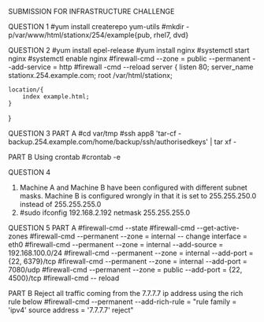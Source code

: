 SUBMISSION FOR INFRASTRUCTURE CHALLENGE 

QUESTION 1
#yum install createrepo yum-utils
#mkdir -p/var/www/html/stationx/254/example{pub, rhel7, dvd}


QUESTION 2
#yum install epel-release
#yum install nginx
#systemctl start nginx
#systemctl enable nginx
#firewall-cmd --zone = public --permanent --add-service = http
#firewall -cmd --reload
server {
    listen 80;
    server_name stationx.254.example.com;
    root /var/html/stationx;

    location/{
        index example.html;
    }
}

QUESTION 3
PART A
#cd var/tmp
#ssh app8 'tar-cf - backup.254.example.com/home/backup/ssh/authorisedkeys' | tar xf -

PART B
Using crontab
#crontab -e

QUESTION 4
1. Machine A and Machine B have been configured with different subnet masks. Machine B is configured wrongly in that it is 
set to 255.255.250.0 instead of 255.255.255.0
2. #sudo ifconfig <interfacename> 192.168.2.192 netmask 255.255.255.0

QUESTION 5
PART A
#firewall-cmd --state
#firewall-cmd --get-active-zones
#firewall-cmd --permanent --zone = internal -- change interface = eth0
#firewall-cmd --permanent --zone = internal --add-source = 192.168.100.0/24
#firewall-cmd --permanent --zone = internal --add-port = {22, 6379}/tcp
#firewall-cmd --permanent --zone = internal --add-port = 7080/udp
#firewall-cmd --permanent --zone = public --add-port = {22, 4500}/tcp
#firewall-cmd -- reload

PART B
Reject all traffic coming from the 7.7.7.7 ip address using the rich rule below
#firewall-cmd --permanent --add-rich-rule = "rule family = 'ipv4' source address = '7.7.7.7' reject"